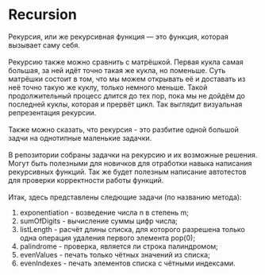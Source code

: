 # Recursion
Рекурсия, или же рекурсивная функция — это функция, которая вызывает саму себя.</br></br>
Рекурсию также можно сравнить с матрёшкой. Первая кукла самая большая, за ней идёт точно такая же кукла, но поменьше. Суть матрёшки состоит в том, что мы можем открывать её и доставать из неё точно такую же куклу, только немного меньше. Такой продолжительный процесс длится до тех пор, пока мы не дойдём до последней куклы, которая и прервёт цикл. Так выглядит визуальная репрезентация рекурсии.</br></br>
Также можно сказать, что рекурсия - это разбитие одной большой задчи на однотипные маленькие задачки.</br></br>
В репозитории собраны задачки на рекурсию и их возможные решения. Могут быть полезными для новичков для отработки навыка написания рекурсивных функций. Так же будет полезным написание автотестов для проверки корректности работы функций.</br></br>
Итак, здесь представлены следющие задачи (по названию метода):</br>
1. exponentiation - возведение числа n в степень m;
2. sumOfDigits - вычисление суммы цифр числа;
3. listLength - расчёт длины списка, для которого разрешена только одна операция удаления первого элемента pop(0);
4. palindrome - проверка, является ли строка палиндромом;
5. evenValues - печать только чётных значений из списка;
6. evenIndexes - печать элементов списка с чётными индексами.
